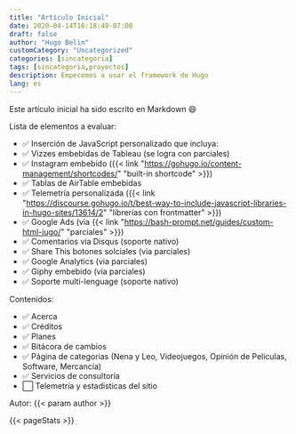 ```yaml
---
title: "Artículo Inicial"
date: 2020-04-14T16:18:49-07:00
draft: false
author: "Hugo Belin"
customCategory: "Uncategorized"
categories: [sincategoria]
tags: [sincategoria,proyectos]
description: Empecemos a usar el framework de Hugo
lang: es
---
```


Este artículo inicial ha sido escrito en Markdown :smile:

Lista de elementos a evaluar:
- :white_check_mark: Inserción de JavaScript personalizado que incluya:
- :white_check_mark: Vizzes embebidas de Tableau (se logra con parciales)
- :white_check_mark: Instagram embebido ({{< link "https://gohugo.io/content-management/shortcodes/" "built-in shortcode" >}})
- :white_check_mark: Tablas de AirTable embebidas
- :white_check_mark: Telemetría personalizada ({{< link "https://discourse.gohugo.io/t/best-way-to-include-javascript-libraries-in-hugo-sites/13614/2" "librerías con frontmatter" >}})
- :white_check_mark: Google Ads (via {{< link "https://bash-prompt.net/guides/custom-html-jugo/" "parciales" >}})
- :white_check_mark: Comentarios via Disqus (soporte nativo)
- :white_check_mark: Share This botones solciales (via parciales)
- :white_check_mark: Google Analytics (via parciales)
- :white_check_mark: Giphy embebido (via parciales)
- :white_check_mark: Soporte multi-lenguage (soporte nativo)

Contenidos:
- :white_check_mark: Acerca
- :white_check_mark: Créditos
- :white_check_mark: Planes
- :white_check_mark: Bitácora de cambios
- :white_check_mark: Página de categorias (Nena y Leo, Videojuegos, Opinión de Peliculas, Software, Mercancía)
- :white_check_mark: Servicios de consultoría
- :white_large_square: Telemetría y estadisticas del sitio


Autor: {{< param author >}}

{{< pageStats >}}
